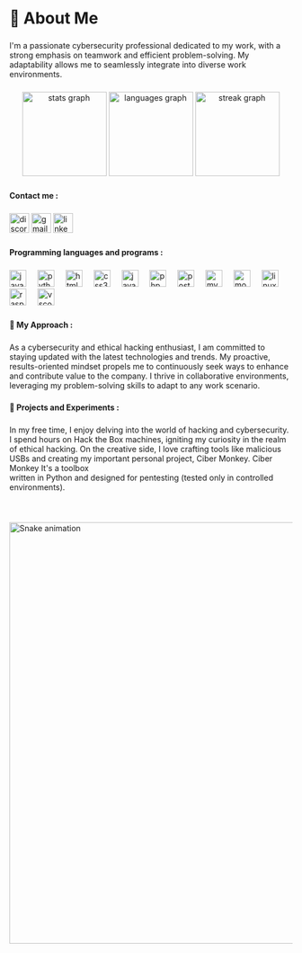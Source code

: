 <h1 align="left">👋 About Me</h1>

###

<p align="left">I'm a passionate cybersecurity professional dedicated to my work, with a strong emphasis on teamwork and efficient problem-solving. My adaptability allows me to seamlessly integrate into diverse work environments.</p>

###

<div align="center">
  <img src="https://github-readme-stats.vercel.app/api?username=Mayky23&hide_title=false&hide_rank=false&show_icons=true&include_all_commits=true&count_private=true&disable_animations=false&theme=dark&locale=en&hide_border=false&order=1" height="150" alt="stats graph"  />
  <img src="https://github-readme-stats.vercel.app/api/top-langs?username=Mayky23&locale=en&hide_title=false&layout=compact&card_width=320&langs_count=5&theme=dark&hide_border=false&order=2" height="150" alt="languages graph"  />
  <img src="https://streak-stats.demolab.com?user=Mayky23&locale=en&mode=daily&theme=dark&hide_border=false&border_radius=5&order=3" height="150" alt="streak graph"  />
</div>

###

<h4 align="left">Contact me :</h4>

###

<div align="left">
  <img src="https://img.shields.io/static/v1?message=Discord&logo=discord&label=&color=7289DA&logoColor=white&labelColor=&style=for-the-badge" height="35" alt="discord logo"  />
  <img src="https://img.shields.io/static/v1?message=Gmail&logo=gmail&label=&color=D14836&logoColor=white&labelColor=&style=for-the-badge" height="35" alt="gmail logo"  />
  <a href="https://www.linkedin.com/in/mardh " target="_blank">
    <img src="https://img.shields.io/static/v1?message=LinkedIn&logo=linkedin&label=&color=0077B5&logoColor=white&labelColor=&style=for-the-badge" height="35" alt="linkedin logo"  />
  </a>
</div>

###

<h4 align="left">Programming languages ​​and programs :</h4>

###

<div align="left">
  <img src="https://cdn.jsdelivr.net/gh/devicons/devicon/icons/java/java-original.svg" height="30" alt="java logo"  />
  <img width="12" />
  <img src="https://cdn.jsdelivr.net/gh/devicons/devicon/icons/python/python-original.svg" height="30" alt="python logo"  />
  <img width="12" />
  <img src="https://cdn.jsdelivr.net/gh/devicons/devicon/icons/html5/html5-original.svg" height="30" alt="html5 logo"  />
  <img width="12" />
  <img src="https://cdn.jsdelivr.net/gh/devicons/devicon/icons/css3/css3-original.svg" height="30" alt="css3 logo"  />
  <img width="12" />
  <img src="https://cdn.jsdelivr.net/gh/devicons/devicon/icons/javascript/javascript-original.svg" height="30" alt="javascript logo"  />
  <img width="12" />
  <img src="https://cdn.jsdelivr.net/gh/devicons/devicon/icons/php/php-original.svg" height="30" alt="php logo"  />
  <img width="12" />
  <img src="https://cdn.jsdelivr.net/gh/devicons/devicon/icons/postgresql/postgresql-original.svg" height="30" alt="postgresql logo"  />
  <img width="12" />
  <img src="https://cdn.jsdelivr.net/gh/devicons/devicon/icons/mysql/mysql-original.svg" height="30" alt="mysql logo"  />
  <img width="12" />
  <img src="https://cdn.jsdelivr.net/gh/devicons/devicon/icons/mongodb/mongodb-original.svg" height="30" alt="mongodb logo"  />
  <img width="12" />
  <img src="https://cdn.jsdelivr.net/gh/devicons/devicon/icons/linux/linux-original.svg" height="30" alt="linux logo"  />
  <img width="12" />
  <img src="https://cdn.jsdelivr.net/gh/devicons/devicon/icons/raspberrypi/raspberrypi-original.svg" height="30" alt="raspberrypi logo"  />
  <img width="12" />
  <img src="https://cdn.jsdelivr.net/gh/devicons/devicon/icons/vscode/vscode-original.svg" height="30" alt="vscode logo"  />
</div>

###

<h4 align="left">🚀 My Approach :</h4>

###

<p align="left">As a cybersecurity and ethical hacking enthusiast, I am committed to staying updated with the latest technologies and trends. My proactive, results-oriented mindset propels me to continuously seek ways to enhance and contribute value to the company. I thrive in collaborative environments, leveraging my problem-solving skills to adapt to any work scenario.</p>

###

<h4 align="left">🔐 Projects and Experiments :</h4>

###

<p align="left">In my free time, I enjoy delving into the world of hacking and cybersecurity. I spend hours on Hack the Box machines, igniting my curiosity in the realm of ethical hacking. On the creative side, I love crafting tools like malicious USBs and creating my important personal project, Ciber Monkey. Ciber Monkey It's a toolbox <br>written in Python and designed for pentesting (tested only in controlled environments).</p>

###

<br clear="both">

<img src="https://media.giphy.com/media/v1.Y2lkPTc5MGI3NjExbjFqYm42MnoxOXNkM3AxZHl5a2t5aW5xeWFtdTlqY3l3eDBjOWRyNiZlcD12MV9pbnRlcm5hbF9naWZfYnlfaWQmY3Q9Zw/4heseFMvObk9q/giphy.gif" 
width="750" alt="Snake animation" />

###
